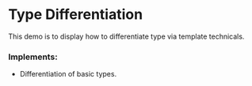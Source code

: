 #	Type Differentiation
This demo is to display how to differentiate type via template technicals.<br/>
###	Implements:
-	Differentiation of basic types.